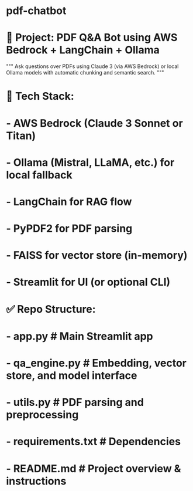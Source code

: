 # pdf-chatbot
# 📘 Project: PDF Q&A Bot using AWS Bedrock + LangChain + Ollama

"""
Ask questions over PDFs using Claude 3 (via AWS Bedrock) or local Ollama models with automatic chunking and semantic search.
"""

# 🧱 Tech Stack:
# - AWS Bedrock (Claude 3 Sonnet or Titan)
# - Ollama (Mistral, LLaMA, etc.) for local fallback
# - LangChain for RAG flow
# - PyPDF2 for PDF parsing
# - FAISS for vector store (in-memory)
# - Streamlit for UI (or optional CLI)

# ✅ Repo Structure:
# - app.py                # Main Streamlit app
# - qa_engine.py          # Embedding, vector store, and model interface
# - utils.py              # PDF parsing and preprocessing
# - requirements.txt      # Dependencies
# - README.md             # Project overview & instructions
